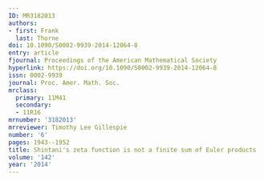 ```yaml
---
ID: MR3182013
authors:
- first: Frank
  last: Thorne
doi: 10.1090/S0002-9939-2014-12064-8
entry: article
fjournal: Proceedings of the American Mathematical Society
hyperlink: https://doi.org/10.1090/S0002-9939-2014-12064-8
issn: 0002-9939
journal: Proc. Amer. Math. Soc.
mrclass:
  primary: 11M41
  secondary:
  - 11R16
mrnumber: '3182013'
mrreviewer: Timothy Lee Gillespie
number: '6'
pages: 1943--1952
title: Shintani's zeta function is not a finite sum of Euler products
volume: '142'
year: '2014'
---
```

